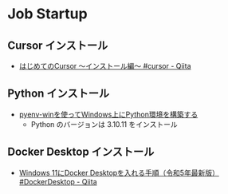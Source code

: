 # Job Startup

## Cursor インストール

- [はじめてのCursor ～インストール編～ #cursor - Qiita](https://qiita.com/watyanabe164/items/8c6506823af7129382e6)

## Python インストール

- [pyenv-winを使ってWindows上にPython環境を構築する](https://zenn.dev/is0383kk/articles/09e5fd89cbd30c)
    - Python のバージョンは 3.10.11 をインストール

## Docker Desktop インストール

- [Windows 11にDocker Desktopを入れる手順（令和5年最新版） #DockerDesktop - Qiita](https://qiita.com/zembutsu/items/a98f6f25ef47c04893b3)
